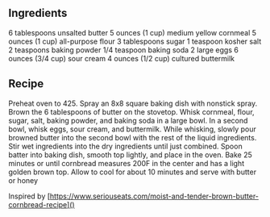 ## Ingredients
6 tablespoons unsalted butter
5 ounces (1 cup) medium yellow cornmeal
5 ounces (1 cup) all-purpose flour
3 tablespoons sugar
1 teaspoon kosher salt
2 teaspoons baking powder
1/4 teaspoon baking soda
2 large eggs
6 ounces (3/4 cup) sour cream
4 ounces (1/2 cup) cultured buttermilk


## Recipe
Preheat oven to 425.
Spray an 8x8 square baking dish with nonstick spray.
Brown the 6 tablespoons of butter on the stovetop.
Whisk cornmeal, flour, sugar, salt, baking powder, and baking soda in a large bowl.
In a second bowl, whisk eggs, sour cream, and buttermilk.
While whisking, slowly pour browned butter into the second bowl with the rest of the liquid ingredients.
Stir wet ingredients into the dry ingredients until just combined.
Spoon batter into baking dish, smooth top lightly, and place in the oven.
Bake 25 minutes or until cornbread measures 200F in the center and has a light golden brown top.
Allow to cool for about 10 minutes and serve with butter or honey

Inspired by
[https://www.seriouseats.com/moist-and-tender-brown-butter-cornbread-recipe]()